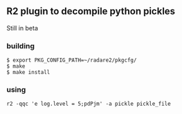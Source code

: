 ## R2 plugin to decompile python pickles

Still in beta

### building

```
$ export PKG_CONFIG_PATH=~/radare2/pkgcfg/
$ make
$ make install
```

### using

`r2 -qqc 'e log.level = 5;pdPjm' -a pickle pickle_file`
